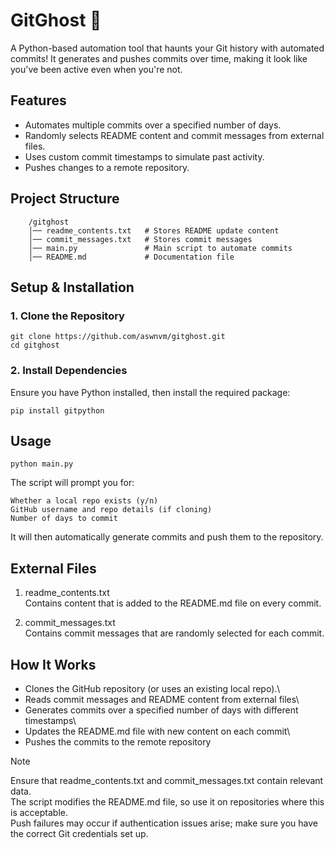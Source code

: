 # GitGhost 👻
A Python-based automation tool that haunts your Git history with automated commits! It generates and pushes commits over time, making it look like you've been active even when you're not.

 ## Features
- Automates multiple commits over a specified number of days.
- Randomly selects README content and commit messages from external files.
- Uses custom commit timestamps to simulate past activity.
- Pushes changes to a remote repository.


## Project Structure
```
    /gitghost
    │── readme_contents.txt   # Stores README update content
    │── commit_messages.txt   # Stores commit messages
    │── main.py               # Main script to automate commits
    │── README.md             # Documentation file
```


## Setup & Installation
### 1. Clone the Repository
   ```
   git clone https://github.com/aswnvm/gitghost.git
   cd gitghost
   ```

### 2. Install Dependencies
   Ensure you have Python installed, then install the required package:
   ```
   pip install gitpython
   ```

## Usage
```
python main.py
```
The script will prompt you for:

    Whether a local repo exists (y/n)
    GitHub username and repo details (if cloning)
    Number of days to commit
It will then automatically generate commits and push them to the repository.


## External Files
1. readme_contents.txt\
   Contains content that is added to the README.md file on every commit.

2. commit_messages.txt\
   Contains commit messages that are randomly selected for each commit.


## How It Works
- Clones the GitHub repository (or uses an existing local repo).\
- Reads commit messages and README content from external files\
- Generates commits over a specified number of days with different timestamps\
- Updates the README.md file with new content on each commit\
- Pushes the commits to the remote repository

> [!NOTE]
> Ensure that readme_contents.txt and commit_messages.txt contain relevant data.\
> The script modifies the README.md file, so use it on repositories where this is acceptable.\
> Push failures may occur if authentication issues arise; make sure you have the correct Git credentials set up.
